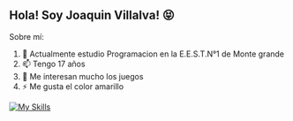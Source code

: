 ## Hola! Soy Joaquin Villalva! 😝

Sobre mí:
1. 💬 Actualmente estudio Programacion en la E.E.S.T.N°1 de Monte grande
2. 📫 Tengo 17 años
3. 🤔 Me interesan mucho los juegos
4. ⚡ Me gusta el color amarillo

[![My Skills](https://skillicons.dev/icons?i=js,html,css,php,java)](https://skillicons.dev)


<!--
**JoakqElias/JoakqElias** is a ✨ _special_ ✨ repository because its `README.md` (this file) appears on your GitHub profile.

Here are some ideas to get you started:

- 🔭 I’m currently working on ...
- 🌱 I’m currently learning ...
- 👯 I’m looking to collaborate on ...
- 🤔 I’m looking for help with ...
- 💬 Ask me about ...
- 📫 How to reach me: ...
- 😄 Pronouns: ...
- ⚡ Fun fact: ...
-->
